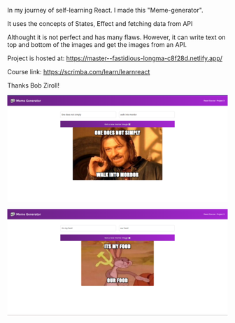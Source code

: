In my journey of self-learning React. I made this "Meme-generator".

It uses the concepts of States, Effect and fetching data from API

Althought it is not perfect and has many flaws. However, it can write text on top and bottom of the images and get the images from an API.

Project is hosted at: https://master--fastidious-longma-c8f28d.netlify.app/

Course link: https://scrimba.com/learn/learnreact

Thanks Bob Ziroll!

![Screenshots](https://github.com/Doc-Omer/Meme-Generator/blob/master/public/Screenshot1.png?raw=true)

![Screenshots](https://github.com/Doc-Omer/Meme-Generator/blob/master/public/Screenshot2.png?raw=true)
